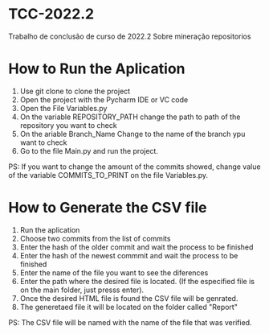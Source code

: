 # TCC-2022.2
Trabalho de conclusão de curso de 2022.2 Sobre mineração repositorios

# How to Run the Aplication
1. Use git clone to clone the project 
2. Open the project with the Pycharm IDE or VC code 
3. Open the File Variables.py 
4. On the variable REPOSITORY_PATH change the path to path of the repository you want to check
5. On the ariable Branch_Name Change to the name of the branch ypu want to check
6. Go to the file Main.py and run the project.

PS: If you want to change the amount of the commits showed, change value of the variable COMMITS_TO_PRINT on the file Variables.py.

# How to Generate the CSV file
1. Run the aplication
2. Choose two commits from the list of commits
3. Enter the hash of the older commit and wait the process to be finished
4. Enter the hash of the newest commmit and wait the process to be finished
5. Enter the name of the file you want to see the diferences
6. Enter the path where the desired file is located. (If the especified file is on the main folder, just presss enter).
7. Once the desired HTML file is found the CSV file will be genrated.
8. The generetaed file it will be located on the folder called "Report"

PS: The CSV file will be named with the name of the file that was verified.
